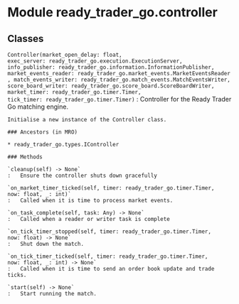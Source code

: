 Module ready_trader_go.controller
=================================

Classes
-------

`Controller(market_open_delay: float, exec_server: ready_trader_go.execution.ExecutionServer, info_publisher: ready_trader_go.information.InformationPublisher, market_events_reader: ready_trader_go.market_events.MarketEventsReader, match_events_writer: ready_trader_go.match_events.MatchEventsWriter, score_board_writer: ready_trader_go.score_board.ScoreBoardWriter, market_timer: ready_trader_go.timer.Timer, tick_timer: ready_trader_go.timer.Timer)`
:   Controller for the Ready Trader Go matching engine.
    
    Initialise a new instance of the Controller class.

    ### Ancestors (in MRO)

    * ready_trader_go.types.IController

    ### Methods

    `cleanup(self) ‑> None`
    :   Ensure the controller shuts down gracefully

    `on_market_timer_ticked(self, timer: ready_trader_go.timer.Timer, now: float, _: int)`
    :   Called when it is time to process market events.

    `on_task_complete(self, task: Any) ‑> None`
    :   Called when a reader or writer task is complete

    `on_tick_timer_stopped(self, timer: ready_trader_go.timer.Timer, now: float) ‑> None`
    :   Shut down the match.

    `on_tick_timer_ticked(self, timer: ready_trader_go.timer.Timer, now: float, _: int) ‑> None`
    :   Called when it is time to send an order book update and trade ticks.

    `start(self) ‑> None`
    :   Start running the match.